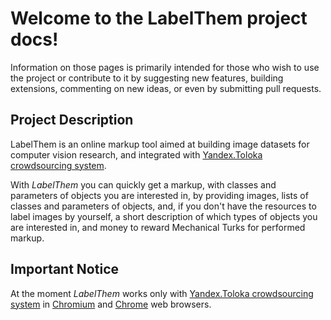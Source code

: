 # Welcome to the LabelThem project docs!
Information on those pages is primarily intended for those who wish to use the project or 
contribute to it by suggesting new features, building extensions, commenting on new ideas, 
or even by submitting pull requests.

## Project Description
LabelThem is an online markup tool aimed at building image datasets for computer vision research, 
and integrated with [Yandex.Toloka crowdsourcing system](https://toloka.yandex.ru/).

With *LabelThem* you can quickly get a markup, with classes and parameters of objects you are interested in, 
by providing images, lists of classes and parameters of objects, and, if you don't have the resources to label 
images by yourself, a short description of which types of objects you are interested in, and money to reward 
Mechanical Turks for performed markup.

## Important Notice
At the moment *LabelThem* works  only with [Yandex.Toloka crowdsourcing system](https://toloka.yandex.ru/) in 
[Chromium](http://www.chromium.org/Home) and [Chrome](https://www.google.ru/chrome) web browsers.

